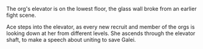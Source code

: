 The org's elevator is on the lowest floor, the glass wall broke from an earlier fight scene.

Ace steps into the elevator, as every new recruit and member of the orgs is looking down at her from different levels. She ascends through the elevator shaft, to make a speech about uniting to save Galei.